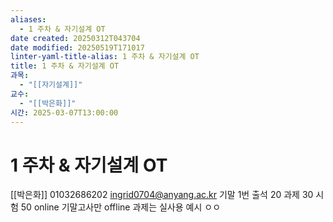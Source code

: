 ```yaml
---
aliases:
  - 1 주차 & 자기설계 OT
date created: 20250312T043704
date modified: 20250519T171017
linter-yaml-title-alias: 1 주차 & 자기설계 OT
title: 1 주차 & 자기설계 OT
과목:
  - "[[자기설계]]"
교수:
  - "[[박은화]]"
시간: 2025-03-07T13:00:00
---
```


# 1 주차 & 자기설계 OT

[[박은화]] 01032686202 ingrid0704@anyang.ac.kr
기말 1번
출석 20 과제 30 시험 50
online 기말고사만 offline
과제는 실사용 예시 ㅇㅇ
